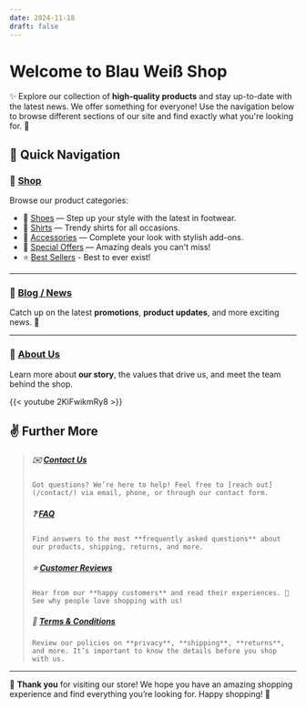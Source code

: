 ```yaml
---
date: 2024-11-18
draft: false
---
```


# Welcome to Blau Weiß Shop

✨ Explore our collection of **high-quality products** and stay up-to-date with the latest news. We offer something for everyone! Use the navigation below to browse different sections of our site and find exactly what you're looking for. 🎉

## 🧭 Quick Navigation

### 🛒 [Shop](/shop/)
Browse our product categories:

- 👟 [Shoes](/shop/shoes/) — Step up your style with the latest in footwear.
- 👕 [Shirts](/shop/shirts/) — Trendy shirts for all occasions.
- 👜 [Accessories](/shop/accessories/) — Complete your look with stylish add-ons.
- 🎁 [Special Offers](/shop/special-offers/) — Amazing deals you can't miss!
- ⭐ [Best Sellers](/shop/best-sellers/) - Best to ever exist!

---

### 📰 [Blog / News](/blog/)
Catch up on the latest **promotions**, **product updates**, and more exciting news. 📢

---

### 📖 [About Us](/about/)
Learn more about **our story**, the values that drive us, and meet the team behind the shop.

{{< youtube 2KiFwikmRy8 >}}

## ✌ Further More

> ##### ✉️ [Contact Us](/contact/)
> `Got questions? We’re here to help! Feel free to [reach out](/contact/) via email, phone, or through our contact form.`
>
> ##### ❓ [FAQ](/faq/)
> `Find answers to the most **frequently asked questions** about our products, shipping, returns, and more.`
>
> ##### ⭐ [Customer Reviews](/reviews/)
> `Hear from our **happy customers** and read their experiences. 📝 See why people love shopping with us!`
>
> ##### 📄 [Terms & Conditions](/terms/)
> `Review our policies on **privacy**, **shipping**, **returns**, and more. It’s important to know the details before you shop with us.`

---

🚀 **Thank you** for visiting our store! We hope you have an amazing shopping experience and find everything you’re looking for. Happy shopping! 💖